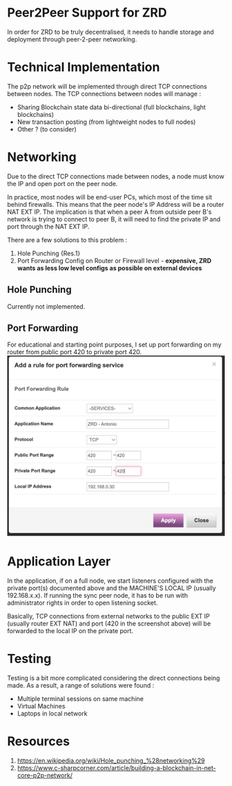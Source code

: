 # Peer2Peer Support for ZRD
In order for ZRD to be truly decentralised, it needs to handle storage and deployment through peer-2-peer networking.

# Technical Implementation
The p2p network will be implemented through direct TCP connections between nodes.
The TCP connections between nodes will manage :
- Sharing Blockchain state data bi-directional (full blockchains, light blockchains)
- New transaction posting (from lightweight nodes to full nodes)
- Other ? (to consider)

# Networking
Due to the direct TCP connections made between nodes, a node must know the IP and open port on the peer node.

In practice, most nodes will be end-user PCs, which most of the time sit behind firewalls. This means that the peer node's IP Address will be a router NAT EXT IP.
The implication is that when a peer A from outside peer B's network is trying to connect to peer B, it will need to find the private IP and port through the NAT EXT IP.

There are a few solutions to this problem :
1. Hole Punching {Res.1}
2. Port Forwarding Config on Router or Firewall level - **expensive, ZRD wants as less low level configs as possible on external devices**

## Hole Punching
Currently not implemented.

## Port Forwarding
For educational and starting point purposes,
I set up port forwarding on my router from public port 420 to private port 420.
![Port Forwarding Modal View Configuration](../../assets/img/pfding.png)

# Application Layer
In the application, if on a full node, we start listeners configured with the private port(s) documented above and the MACHINE'S LOCAL IP (usually 192.168.x.x).
If running the sync peer node, it has to be run with administrator rights in order to open listening socket.

Basically, TCP connections from external networks to the public EXT IP (usually router EXT NAT) and port (420 in the screenshot above) will be forwarded to the local IP on the private port.

# Testing
Testing is a bit more complicated considering the direct connections being made.
As a result, a range of solutions were found :
- Multiple terminal sessions on same machine
- Virtual Machines
- Laptops in local network

# Resources
1. https://en.wikipedia.org/wiki/Hole_punching_%28networking%29
2. https://www.c-sharpcorner.com/article/building-a-blockchain-in-net-core-p2p-network/